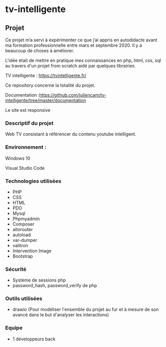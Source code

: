 # tv-intelligente
## Projet
Ce projet m’a servi à expérimenter ce que j’ai appris en autodidacte avant ma formation professionnelle entre mars et septembre 2020.
Il y a beaucoup de choses à améliorer.

L'idée était de mettre en pratique mes connaissances en php, html, css, sql au travers d'un projet from scratch aidé par quelques librairies.

TV intelligente : https://tvintelligente.fr/

Ce repository concerne la totalité du projet.

Documentation :https://github.com/juliencam/tv-intelligente/tree/master/documentation

Le site est responsive

### Descriptif du projet

Web TV consistant à référencer du contenu youtube intelligent.

### Environnement :

Windows 10

Visual Studio Code

### Technologies utilisées

* PHP
* CSS
* HTML
* PDO
* Mysql
* Phpmyadmin
* Composer 
* altorouter
* autoload
* var-dumper
* valitron
* Intervention Image
* Bootstrap 

### Sécurité

* Système de sessions php
* password_hash, password_verify de php

### Outils utilisées

* drawio (Pour modéliser l'ensemble du projet au fur et à mesure de son avancé dans le but d'analyser les interactions)

### Equipe

* 1 développeurs back
